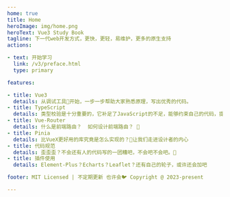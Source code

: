 ```yaml
---
home: true
title: Home
heroImage: img/home.png
heroText: Vue3 Study Book
tagline: 下一代web开发方式，更快，更轻，易维护，更多的原生支持
actions:

- text: 开始学习
  link: /v3/preface.html
  type: primary

features:

- title: Vue3
  details: 从调试工具🔧开始，一步一步帮助大家熟悉原理，写出优秀的代码。
- title: TypeScript
  details: 类型校验是十分重要的，它补足了JavaScript的不足，能够约束自己的代码，提高可阅读性以及可维护性。
- title: Vue-Router
  details: 什么是前端路由？  如何设计前端路由？ 🤣
- title: Pinia
  details: 比VueX更好用的库究竟是怎么实现的？🧐让我们走进设计者的内心
- title: 代码规范
  details: 歪歪歪？不会还有人的代码写的一团糟吧，不会吧不会吧。🤨
- title: 插件使用
  details: Element-Plus？Echarts？Leaflet？还有自己的轮子，或许还会加吧

footer: MIT Licensed | 不定期更新 也许会🐦 Copyright @ 2023-present

---
```

